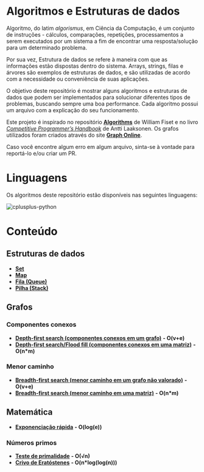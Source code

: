 # Algoritmos e Estruturas de dados

Algoritmo, do latim _algorismus_, em Ciência da Computação, é um conjunto de instruções - cálculos, comparações, repetições, processamentos a serem executados por um sistema a fim de encontrar uma resposta/solução para um determinado problema.

Por sua vez, Estrutura de dados se refere à maneira com que as informações estão dispostas dentro do sistema. Arrays, strings, filas e árvores são exemplos de estruturas de dados, e são utilizadas de acordo com a necessidade ou conveniência de suas aplicações.

O objetivo deste repositório é mostrar alguns algoritmos e estruturas de dados que podem ser implementados para solucionar diferentes tipos de problemas, buscando sempre uma boa performance. Cada algoritmo possui um arquivo com a explicação do seu funcionamento.

Este projeto é inspirado no repositório [**Algorithms**](https://github.com/williamfiset/Algorithms) de William Fiset e no livro [_Competitive Programmer’s Handbook_](https://cses.fi/book/book.pdf) de Antti Laaksonen. Os grafos utilizados foram criados através do site [**Graph Online**](https://graphonline.ru).

Caso você encontre algum erro em algum arquivo, sinta-se à vontade para reportá-lo e/ou criar um PR.

# Linguagens

Os algoritmos deste repositório estão disponíveis nas seguintes linguagens:

<img src="https://skillicons.dev/icons?i=cpp,py" alt="cplusplus-python">

# Conteúdo

## Estruturas de dados
- [**Set**](src/estruturas_de_dados/set)
- [**Map**](src/estruturas_de_dados/map)
- [**Fila (Queue)**](src/estruturas_de_dados/fila)
- [**Pilha (Stack)**](src/estruturas_de_dados/pilha)

## Grafos

### Componentes conexos
- [**Depth-first search (componentes conexos em um grafo)**](src/grafos/componentes_conexos/dfs_componentes_conexos_grafo) **- O(v+e)**
- [**Depth-first search/Flood fill (componentes conexos em uma matriz)**](src/grafos/componentes_conexos/dfs_componentes_conexos_matriz) **- O(n*m)**

### Menor caminho
- [**Breadth-first search (menor caminho em um grafo não valorado)**](src/grafos/menor_caminho/bfs_menor_caminho_grafo) **- O(v+e)**
- [**Breadth-first search (menor caminho em uma matriz)**](src/grafos/menor_caminho/bfs_menor_caminho_matriz) **- O(n*m)**

## Matemática

- [**Exponenciação rápida**](src/matematica/exponenciacao_rapida) **- O(log(e))**

### Números primos
- [**Teste de primalidade**](src/matematica/numeros_primos/primalidade) **- O(√n)**
- [**Crivo de Eratóstenes**](src/matematica/numeros_primos/crivo_eratostenes) **- O(n*log(log(n)))**
